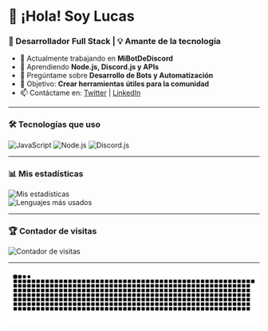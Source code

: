 # 👋 ¡Hola! Soy Lucas
### 🚀 Desarrollador Full Stack | 💡 Amante de la tecnología  

- 🔭 Actualmente trabajando en **MiBotDeDiscord**  
- 🌱 Aprendiendo **Node.js, Discord.js y APIs**  
- 💬 Pregúntame sobre **Desarrollo de Bots y Automatización**  
- 🎯 Objetivo: **Crear herramientas útiles para la comunidad**  
- 📫 Contáctame en: [Twitter](https://twitter.com/) | [LinkedIn](https://linkedin.com/)  

---

### 🛠️ Tecnologías que uso  
![JavaScript](https://img.shields.io/badge/-JavaScript-F7DF1E?logo=javascript&logoColor=black&style=flat)
![Node.js](https://img.shields.io/badge/-Node.js-339933?logo=node.js&logoColor=white&style=flat)
![Discord.js](https://img.shields.io/badge/-Discord.js-7289DA?logo=discord&logoColor=white&style=flat)

---

### 📊 Mis estadísticas  
![Mis estadísticas](https://github-readme-stats.vercel.app/api?username=LucasFleitas&show_icons=true&theme=tokyonight)  
![Lenguajes más usados](https://github-readme-stats.vercel.app/api/top-langs/?username=LucasFleitas&layout=compact&theme=radical)  

---

### 🏆 Contador de visitas  
![Contador de visitas](https://komarev.com/ghpvc/?username=LucasFleitas&color=blue)  

---
<img src="https://raw.githubusercontent.com/LucasFleitas/LucasFleitas/output/snake.svg" alt="Snake animation" />

###
